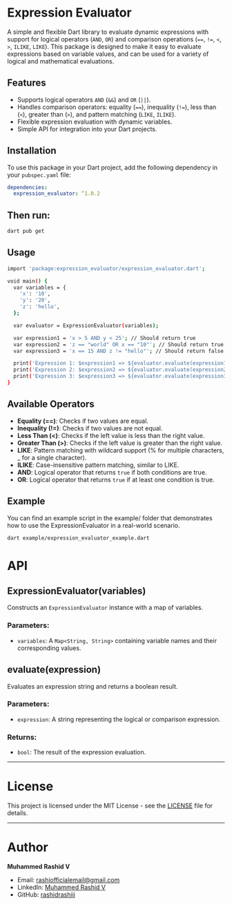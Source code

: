 # Expression Evaluator

A simple and flexible Dart library to evaluate dynamic expressions with support for logical operators (`AND`, `OR`) and comparison operations (`==`, `!=`, `<`, `>`, `ILIKE`, `LIKE`). This package is designed to make it easy to evaluate expressions based on variable values, and can be used for a variety of logical and mathematical evaluations.

## Features

- Supports logical operators `AND` (`&&`) and `OR` (`||`).
- Handles comparison operators: equality (`==`), inequality (`!=`), less than (`<`), greater than (`>`), and pattern matching (`LIKE`, `ILIKE`).
- Flexible expression evaluation with dynamic variables.
- Simple API for integration into your Dart projects.

## Installation

To use this package in your Dart project, add the following dependency in your `pubspec.yaml` file:

```yaml
dependencies:
  expression_evaluator: ^1.0.2
```

## Then run:

```bash
dart pub get
```

## Usage

```bash
import 'package:expression_evaluator/expression_evaluator.dart';

void main() {
  var variables = {
    'x': '10',
    'y': '20',
    'z': 'hello',
  };

  var evaluator = ExpressionEvaluator(variables);

  var expression1 = 'x > 5 AND y < 25'; // Should return true
  var expression2 = 'z == "world" OR x == "10"'; // Should return true
  var expression3 = 'x == 15 AND z != "hello"'; // Should return false

  print('Expression 1: $expression1 => ${evaluator.evaluate(expression1)}');
  print('Expression 2: $expression2 => ${evaluator.evaluate(expression2)}');
  print('Expression 3: $expression3 => ${evaluator.evaluate(expression3)}');
}
```
## Available Operators

- **Equality (==)**: Checks if two values are equal.
- **Inequality (!=)**: Checks if two values are not equal.
- **Less Than (<)**: Checks if the left value is less than the right value.
- **Greater Than (>)**: Checks if the left value is greater than the right value.
- **LIKE**: Pattern matching with wildcard support (% for multiple characters, _ for a single character).
- **ILIKE**: Case-insensitive pattern matching, similar to LIKE.
- **AND**: Logical operator that returns `true` if both conditions are true.
- **OR**: Logical operator that returns `true` if at least one condition is true.

## Example

You can find an example script in the example/ folder that demonstrates how to use the ExpressionEvaluator in a real-world scenario.

```bash
dart example/expression_evaluator_example.dart
```

# API

## ExpressionEvaluator(variables)
Constructs an `ExpressionEvaluator` instance with a map of variables.

### Parameters:
- `variables`: A `Map<String, String>` containing variable names and their corresponding values.

## evaluate(expression)
Evaluates an expression string and returns a boolean result.

### Parameters:
- `expression`: A string representing the logical or comparison expression.

### Returns:
- `bool`: The result of the expression evaluation.

---

# License
This project is licensed under the MIT License - see the [LICENSE](https://github.com/rashidrashiii/expression_evaluator/blob/242c49ecc43e43018b3c5d304efbd364ab50a722/LICENSE) file for details.

---

# Author
**Muhammed Rashid V**

- Email: rashiofficialemail@gmail.com
- LinkedIn: [Muhammed Rashid V](https://www.linkedin.com/in/muhammed-rashid-v)
- GitHub: [rashidrashiii](https://github.com/rashidrashiii)
